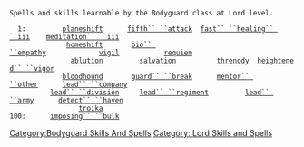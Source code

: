 `Spells and skills learnable by the Bodyguard class at Lord level.`  
  
  
`  1:         `[`planeshift`](planeshift "wikilink")`      `[`fifth`` ``attack`](fifth_attack "wikilink")`  `[`fast`` ``healing`` ``iii`](fast_healing_iii "wikilink")`    `[`meditation`` ``iii`](meditation_iii "wikilink")  
`              `[`homeshift`](homeshift "wikilink")`       `[`bio`` ``empathy`](bio_empathy "wikilink")`             `[`vigil`](vigil "wikilink")`           `[`requiem`](requiem "wikilink")  
`               `[`ablution`](ablution "wikilink")`         `[`salvation`](salvation "wikilink")`          `[`threnody`](threnody "wikilink")`  `[`heightened`` ``vigor`](heightened_vigor "wikilink")  
`             `[`bloodhound`](bloodhound "wikilink")`       `[`guard`` ``break`](guard_break "wikilink")`      `[`mentor`` ``other`](mentor_other "wikilink")`      `[`lead`` ``company`](lead_company "wikilink")  
`          `[`lead`` ``division`](lead_division "wikilink")`     `[`lead`` ``regiment`](lead_regiment "wikilink")`         `[`lead`` ``army`](lead_army "wikilink")`      `[`detect`` ``haven`](detect_haven "wikilink")  
`                 `[`troika`](troika "wikilink")  
`100:      `[`imposing`` ``bulk`](imposing_bulk "wikilink")

[Category:Bodyguard Skills And
Spells](Category:Bodyguard_Skills_And_Spells "wikilink") [Category: Lord
Skills and Spells](Category:_Lord_Skills_and_Spells "wikilink")
